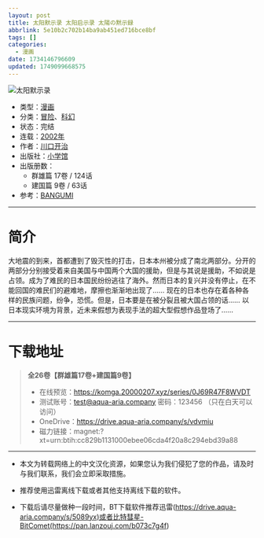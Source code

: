 ```yaml
---
layout: post
title: 太阳默示录 太阳启示录 太陽の黙示録
abbrlink: 5e10b2c702b14ba9ab451ed716bce8bf
tags: []
categories:
  - 漫画
date: 1734146796609
updated: 1749099668575
---
```


![太阳默示录](https://ipfs.io/ipfs/Qmf1veWu1a3C27ccVZe79QgnhwiUFSGvShHFJtRiUaAsqx?filename=%E5%A4%AA%E9%98%B3%E9%BB%98%E7%A4%BA%E5%BD%95.jpg)

- 类型：[漫画](/index.php/category/漫画)
- 分类：[冒险](/index.php/category/冒险)、[科幻](/index.php/category/科幻)
- 状态：完结
- 连载：[2002年](/index.php/category/2002年)
- 作者：[川口开治](/index.php/category/川口开治)
- 出版社：[小学馆](/index.php/category/小学馆)
- 出版册数：
  - 群雄篇 17卷 / 124话
  - 建国篇 9卷 / 63话
- 参考：[BANGUMI](https://bangumi.tv/subject/71193)

***

# 简介

大地震的到来，首都遭到了毁灭性的打击，日本本州被分成了南北两部分。分开的两部分分别接受着来自美国与中国两个大国的援助，但是与其说是援助，不如说是占领。成为了难民的日本国民纷纷逃往了海外。然而日本的复兴并没有停止，在不能回国的难民们的避难地，摩擦也渐渐地出现了…… 现在的日本也存在着各种各样的民族问题，纷争，恐慌。但是，日本要是在被分裂且被大国占领的话…… 以日本现实环境为背景，近未来假想为表现手法的超大型假想作品登场了……

***

# 下载地址

> **全26卷【群雄篇17卷+建国篇9卷】**
>
> - 在线预览：<https://komga.20000207.xyz/series/0J69R47F8WVDT>
> - 测试账号：<test@aqua-aria.company> 密码：123456 （只在白天可以访问）
> - OneDrive：<https://drive.aqua-aria.company/s/vdvmiu>
> - 磁力链接：magnet:?xt=urn:btih:cc829b1131000ebee06cda4f20a8c294ebd39a88

***

- 本文为转载网络上的中文汉化资源，如果您认为我们侵犯了您的作品，请及时与我们联系，我们会立即采取措施。

- 推荐使用迅雷离线下载或者其他支持离线下载的软件。

- 下载后请尽量做种一段时间，BT下载软件推荐迅雷(<https://drive.aqua-aria.company/s/5089yx)或者比特彗星-BitComet(https://pan.lanzouj.com/b073c7g4f>)
